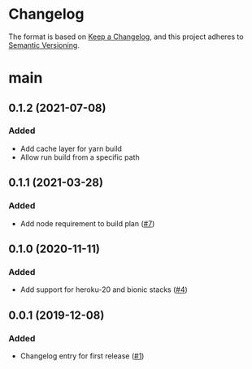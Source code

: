 # Changelog
The format is based on [Keep a Changelog](https://keepachangelog.com/en/1.0.0/),
and this project adheres to [Semantic Versioning](https://semver.org/spec/v2.0.0.html).

# main

## 0.1.2 (2021-07-08)
### Added
- Add cache layer for yarn build
- Allow run build from a specific path

## 0.1.1 (2021-03-28)
### Added
- Add node requirement to build plan ([#7](https://github.com/heroku/nodejs-yarn-buildpack/pull/7))

## 0.1.0 (2020-11-11)
### Added
- Add support for heroku-20 and bionic stacks ([#4](https://github.com/heroku/nodejs-yarn-buildpack/pull/4))

## 0.0.1 (2019-12-08)
### Added
- Changelog entry for first release ([#1](https://github.com/heroku/nodejs-yarn-buildpack/pull/1))

